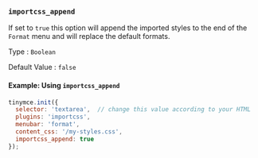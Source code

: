 ### `importcss_append`

If set to `true` this option will append the imported styles to the end of the `Format` menu and will replace the default formats.

Type
: `Boolean`

Default Value
: `false`

#### Example: Using `importcss_append`

```js
tinymce.init({
  selector: 'textarea',  // change this value according to your HTML
  plugins: 'importcss',
  menubar: 'format',
  content_css: '/my-styles.css',
  importcss_append: true
});
```
